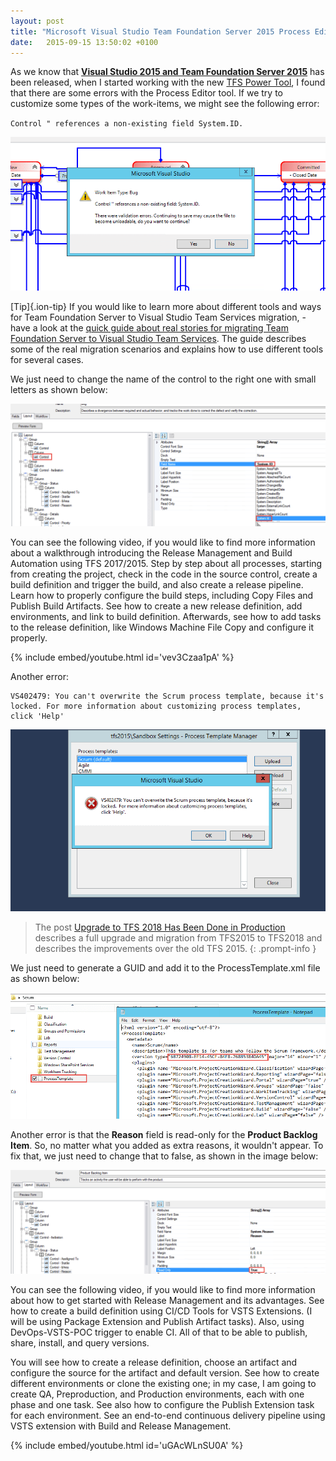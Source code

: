 ```yaml
---
layout: post
title: "Microsoft Visual Studio Team Foundation Server 2015 Process Editor errors"
date:   2015-09-15 13:50:02 +0100
---
```


As we know that **[Visual Studio 2015 and Team Foundation Server 2015](https://www.visualstudio.com/?Wt.mc_id=DX_MVP4039889)** has been released, when I started working with the new [TFS Power Tool](https://visualstudiogallery.msdn.microsoft.com/898a828a-af00-42c6-bbb2-530dc7b8f2e1), I found that there are some errors with the Process Editor tool. If we try to customize some types of the work-items, we might see the following error: 

`Control " references a non-existing field System.ID.`

![non-existing field System.ID](/assets/img/2015/09/non-existing-field-system-id.png)

[Tip]{.ion-tip} If you would like to learn more about different tools and ways for Team Foundation Server to Visual Studio Team Services migration, - have a look at the [quick guide about real stories for migrating Team Foundation Server to Visual Studio Team Services](https://mohamedradwan-devops.github.io/posts/published-a-quick-guide-about-real-stories-for-migrating-team-foundation-server-to-visual-studio-team-services/). The guide describes some of the real migration scenarios and explains how to use different tools for several cases.

We just need to change the name of the control to the right one with small letters as shown below:

![Work-Item System.id](/assets/img/2015/09/wrok-item-system-id.png)

You can see the following video, if you would like to find more information about a walkthrough introducing the Release Management and Build Automation using TFS 2017/2015. Step by step about all processes, starting from creating the project, check in the code in the source control, create a build definition and trigger the build, and also create a release pipeline. Learn how to properly configure the build steps, including Copy Files and Publish Build Artifacts. See how to create a new release definition, add environments, and link to build definition. Afterwards, see how to add tasks to the release definition, like Windows Machine File Copy and configure it properly.

{% include embed/youtube.html id='vev3Czaa1pA' %}

Another error: 

```
VS402479: You can't overwrite the Scrum process template, because it's locked. For more information about customizing process templates, click 'Help'
```

![VS402479 You can't overwrite the Scrum process template, because it's locked. For more information about customizing process templates, click Help.](/assets/img/2015/09/vs402479-you-cant-overwrite-the-scrum-process-template-because-its-locked-for-more-information-about-customizing-process-templates-click-help.png)

>The post [Upgrade to TFS 2018 Has Been Done in Production](https://mohamedradwan-devops.github.io/posts/upgrade-to-tfs-2018-has-been-done-in-production/) describes a full upgrade and migration from TFS2015 to TFS2018 and describes the improvements over the old TFS 2015.
{: .prompt-info }

We just need to generate a GUID and add it to the ProcessTemplate.xml file as shown below:

![GUID for TFS Process Template](/assets/img/2015/09/guid-for-tfs-process-template.png)

Another error is that the **Reason** field is read-only for the **Product Backlog Item**. So, no matter what you added as extra reasons, it wouldn't appear. To fix that, we just need to change that to false, as shown in the image below:

![ProductBacklogItem layout](/assets/img/2015/09/productbacklogitem-layout1.png)

You can see the following video, if you would like to find more information about how to get started with Release Management and its advantages. See how to create a build definition using CI/CD Tools for VSTS Extensions. (I will be using Package Extension and Publish Artifact tasks). Also, using DevOps-VSTS-POC trigger to enable CI. All of that to be able to publish, share, install, and query versions.

You will see how to create a release definition, choose an artifact and configure the source for the artifact and default version. See how to create different environments or clone the existing one; in my case, I am going to create QA, Preproduction, and Production environments, each with one phase and one task. See also how to configure the Publish Extension task for each environment. See an end-to-end continuous delivery pipeline using VSTS extension with Build and Release Management.

{% include embed/youtube.html id='uGAcWLnSU0A' %}